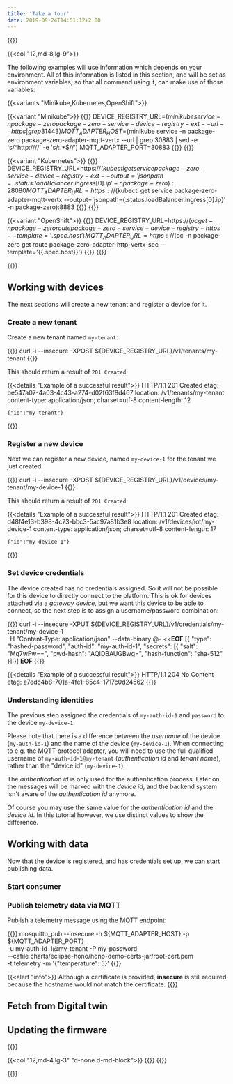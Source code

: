 ```yaml
---
title: 'Take a tour'
date: 2019-09-24T14:51:12+2:00
---
```


{{<row>}}

{{<col "12,md-8,lg-9">}}

The following examples will use information which depends on your
environment. All of this information is listed in this section, and will be
set as environment variables, so that all command using it, can make use
of those variables:

{{<variants "Minikube,Kubernetes,OpenShift">}}

{{<variant "Minikube">}}
{{<clipboard>}}
    DEVICE_REGISTRY_URL=$(minikube service -n package-zero package-zero-service-device-registry-ext --url --https | grep 31443)
    MQTT_ADAPTER_HOST=$(minikube service -n package-zero package-zero-adapter-mqtt-vertx --url | grep 30883 | sed -e 's/^http:\/\///' -e 's/:.*$//')
    MQTT_ADAPTER_PORT=30883
{{</clipboard>}}
{{</variant>}}

{{<variant "Kubernetes">}}
{{<clipboard>}}
    DEVICE_REGISTRY_URL=https://$(kubectl get service package-zero-service-device-registry-ext --output='jsonpath={.status.loadBalancer.ingress[0].ip}' -n package-zero):28080
    MQTT_ADAPTER_URL=https://$(kubectl get service package-zero-adapter-mqtt-vertx --output='jsonpath={.status.loadBalancer.ingress[0].ip}' -n package-zero):8883
{{</clipboard>}}
{{</variant>}}

{{<variant "OpenShift">}}
{{<clipboard>}}
    DEVICE_REGISTRY_URL=https://$(oc get -n package-zero route package-zero-service-device-registry-https --template='{{.spec.host}}')
    MQTT_ADAPTER_URL=https://$(oc -n package-zero get route package-zero-adapter-http-vertx-sec --template='{{.spec.host}}')
{{</clipboard>}}
{{</variant>}}

{{</variants>}}

## Working with devices

The next sections will create a new tenant and register a device for it.

### Create a new tenant

Create a new tenant named `my-tenant`:

{{<clipboard>}}
    curl -i --insecure -XPOST ${DEVICE_REGISTRY_URL}/v1/tenants/my-tenant
{{</clipboard>}}

This should return a result of `201 Created`.

{{<details "Example of a successful result">}}
    HTTP/1.1 201 Created
    etag: be547a07-4a03-4c43-a274-d02f63f8d467
    location: /v1/tenants/my-tenant
    content-type: application/json; charset=utf-8
    content-length: 12
    
    {"id":"my-tenant"}
{{</details>}}

### Register a new device

Next we can register a new device, named `my-device-1` for the tenant we just created:

{{<clipboard>}}
    curl -i --insecure -XPOST ${DEVICE_REGISTRY_URL}/v1/devices/my-tenant/my-device-1
{{</clipboard>}}

This should return a result of `201 Created`.

{{<details "Example of a successful result">}}
    HTTP/1.1 201 Created
    etag: d48f4e13-b398-4c73-bbc3-5ac97a81b3e8
    location: /v1/devices/iot/my-device-1
    content-type: application/json; charset=utf-8
    content-length: 17
    
    {"id":"my-device-1"}
{{</details>}}

### Set device credentials

The device created has no credentials assigned. So it will not be possible for this
device to directly connect to the platform. This is ok for devices attached via
a *gateway device*, but we want this device to be able to connect, so the next step is
to assign a username/password combination:

{{<clipboard>}}
    curl -i --insecure -XPUT ${DEVICE_REGISTRY_URL}/v1/credentials/my-tenant/my-device-1 \
      -H "Content-Type: application/json" --data-binary @- <<__EOF__
    [{
      "type": "hashed-password",
      "auth-id": "my-auth-id-1",
      "secrets": [{
        "salt": "Mq7wFw==",
        "pwd-hash": "AQIDBAUGBwg=",
        "hash-function": "sha-512"
      }]
    }]
    __EOF__
{{</clipboard>}}

{{<details "Example of a successful result">}}
    HTTP/1.1 204 No Content
    etag: a7edc4b8-701a-4fe1-85c4-1717c0d24562
{{</details>}}

### Understanding identities

The previous step assigned the credentials of `my-auth-id-1` and `password` to the device `my-device-1`.

Please note that there is a difference between the *username* of the device (`my-auth-id-1`) and
the name of the device (`my-device-1`). When connecting to e.g. the MQTT protocol adapter,
you will need to use the full qualified username of `my-auth-id-1@my-tenant`
(*authentication id* and *tenant name*), rather than the "device id" (`my-device-1`).

The *authentication id* is only used for the authentication process. Later on, the messages will be marked
with the *device id*, and the backend system isn't aware of the *authentication id* anymore.

Of course you may use the same value for the *authentication id* and the *device id*. In this tutorial however,
we use distinct values to show the difference. 

## Working with data

Now that the device is registered, and has credentials set up, we can start publishing data.

### Start consumer

### Publish telemetry data via MQTT

Publish a telemetry message using the MQTT endpoint:

{{<clipboard>}}
    mosquitto_pub --insecure -h ${MQTT_ADAPTER_HOST} -p ${MQTT_ADAPTER_PORT} \
      -u my-auth-id-1@my-tenant -P my-password \
      --cafile charts/eclipse-hono/hono-demo-certs-jar/root-cert.pem \
      -t telemetry -m '{"temperature": 5}'
{{</clipboard>}}

{{<alert "info">}}
Although a certificate is provided, **insecure** is still required because
the hostname would not match the certificate.
{{</alert>}}

## Fetch from Digital twin

## Updating the firmware

{{</col>}}

{{<col "12,md-4,lg-3" "d-none d-md-block">}}
{{<toc sticky="true">}}
{{</col>}}

{{</row>}}
